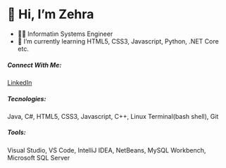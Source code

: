 # 👋 Hi, I’m Zehra
- 👩‍💻 Informatiın Systems Engineer
- 🌱 I’m currently learning HTML5, CSS3, Javascript, Python, .NET Core etc.

##### Connect With Me:
[LinkedIn](https://www.linkedin.com/in/zehra-betül-taşkın-481513234/)

##### Tecnologies:
Java, C#, HTML5, CSS3, Javascript, C++, Linux Terminal(bash shell), Git

##### Tools:
Visual Studio, VS Code, IntelliJ IDEA, NetBeans, MySQL Workbench, Microsoft SQL Server

<!---
zehrabetultaskin/zehrabetultaskin is a ✨ special ✨ repository because its `README.md` (this file) appears on your GitHub profile.
You can click the Preview link to take a look at your changes.
--->
